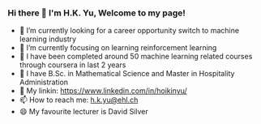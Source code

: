 ### Hi there 👋 I'm H.K. Yu, Welcome to my page!

- 🔭 I’m currently looking for a career opportunity switch to machine learning industry
- 🌱 I’m currently focusing on learning reinforcement learning
- 👯 I have been completed around 50 machine learning related courses through coursera in last 2 years
- 🤔 I have B.Sc. in Mathematical Science and Master in Hospitality Administration
- 💬 My linkin: https://www.linkedin.com/in/hoikinyu/
- 📫 How to reach me: h.k.yu@ehl.ch
- 😄 My favourite lecturer is David Silver
